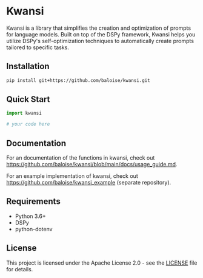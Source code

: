 # Kwansi

Kwansi is a library that simplifies the creation and optimization of prompts for language models. Built on top of the DSPy framework, Kwansi helps you utilize DSPy's self-optimization techniques to automatically create prompts tailored to specific tasks.

## Installation

```bash
pip install git+https://github.com/baloise/kwansi.git
```

## Quick Start

```python
import kwansi

# your code here
```

## Documentation

For an documentation of the functions in kwansi, check out https://github.com/baloise/kwansi/blob/main/docs/usage_guide.md.

For an example implementation of kwansi, check out https://github.com/baloise/kwansi_example (separate repository).

## Requirements

- Python 3.6+
- DSPy
- python-dotenv

## License

This project is licensed under the Apache License 2.0 - see the [LICENSE](LICENSE) file for details.

